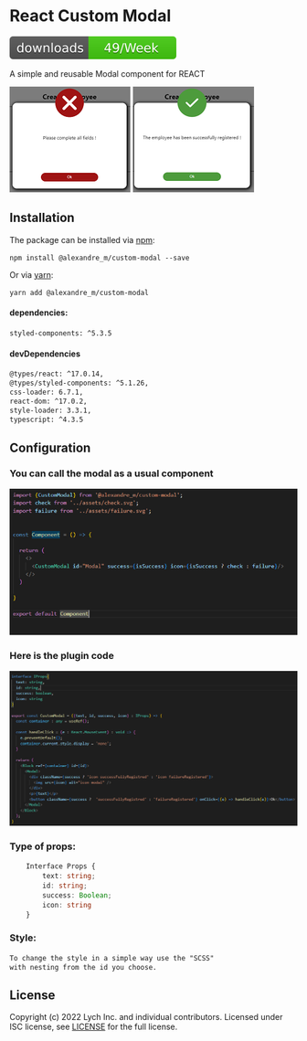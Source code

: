 # React Custom Modal

[![Downloads](https://raw.githubusercontent.com/Alex-mant/Custom-modal_plugin/4d1489e31ec9ddbb9e6ef4d786695e21ae193ca1/src/assets/downloadBadge.svg)](https://npmjs.org/package/@alexandre_m/custom-modal)

A simple and reusable Modal component for REACT

![](https://github.com/Alex-mant/Custom-modal_plugin/blob/master/src/assets/preview.png?raw=true)
![](https://github.com/Alex-mant/Custom-modal_plugin/blob/master/src/assets/preview2.png?raw=true)

## Installation

The package can be installed via [npm](https://github.com/npm/cli):

```
npm install @alexandre_m/custom-modal --save
```

Or via [yarn](https://github.com/yarnpkg/yarn):

```
yarn add @alexandre_m/custom-modal
```
#### dependencies:
    styled-components: ^5.3.5
    
#### devDependencies
    @types/react: ^17.0.14,
    @types/styled-components: ^5.1.26,
    css-loader: 6.7.1,
    react-dom: ^17.0.2,
    style-loader: 3.3.1,
    typescript: ^4.3.5

## Configuration
### You can call the modal as a usual component
![](https://github.com/Alex-mant/Custom-modal_plugin/blob/master/src/assets/exampleCall1.png?raw=true)
### Here is the plugin code 
![](https://github.com/Alex-mant/Custom-modal_plugin/blob/master/src/assets/pluginImg.png?raw=true)

### Type of props: 

```ts
    Interface Props {
        text: string;
        id: string;
        success: Boolean;
        icon: string
    }
```

### Style:
    To change the style in a simple way use the "SCSS"
    with nesting from the id you choose.


## License

Copyright (c) 2022 Lych Inc. and individual contributors. Licensed under ISC license, see [LICENSE](LICENSE) for the full license.